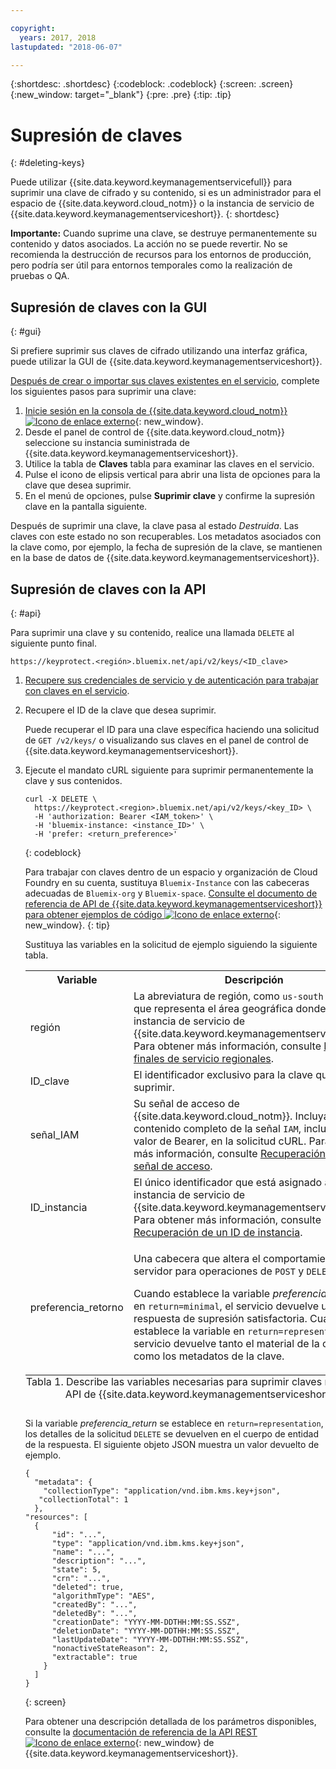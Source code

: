 ```yaml
---

copyright:
  years: 2017, 2018
lastupdated: "2018-06-07"

---
```


{:shortdesc: .shortdesc}
{:codeblock: .codeblock}
{:screen: .screen}
{:new_window: target="_blank"}
{:pre: .pre}
{:tip: .tip}

# Supresión de claves
{: #deleting-keys}

Puede utilizar {{site.data.keyword.keymanagementservicefull}} para suprimir una clave de cifrado y su contenido, si es un administrador para el espacio de {{site.data.keyword.cloud_notm}} o la instancia de servicio de {{site.data.keyword.keymanagementserviceshort}}.
{: shortdesc}

**Importante:** Cuando suprime una clave, se destruye permanentemente su contenido y datos asociados. La acción no se puede revertir. No se recomienda la destrucción de recursos para los entornos de producción, pero podría ser útil para entornos temporales como la realización de pruebas o QA.

## Supresión de claves con la GUI
{: #gui}

Si prefiere suprimir sus claves de cifrado utilizando una interfaz gráfica, puede utilizar la GUI de {{site.data.keyword.keymanagementserviceshort}}.

[Después de crear o importar sus claves existentes en el servicio](/docs/services/keymgmt/keyprotect_create_root.html), complete los siguientes pasos para suprimir una clave:

1. [Inicie sesión en la consola de {{site.data.keyword.cloud_notm}} ![Icono de enlace externo](../../icons/launch-glyph.svg "Icono de enlace externo")](https://console.bluemix.net/){: new_window}.
2. Desde el panel de control de {{site.data.keyword.cloud_notm}} seleccione su instancia suministrada de {{site.data.keyword.keymanagementserviceshort}}.
3. Utilice la tabla de **Claves** tabla para examinar las claves en el servicio.
4. Pulse el icono de elipsis vertical para abrir una lista de opciones para la clave que desea suprimir.
5. En el menú de opciones, pulse **Suprimir clave** y confirme la supresión clave en la pantalla siguiente.

Después de suprimir una clave, la clave pasa al estado _Destruida_. Las claves con este estado no son recuperables. Los metadatos asociados con la clave como, por ejemplo, la fecha de supresión de la clave, se mantienen en la base de datos de {{site.data.keyword.keymanagementserviceshort}}.

## Supresión de claves con la API
{: #api}

Para suprimir una clave y su contenido, realice una llamada `DELETE` al siguiente punto final.

```
https://keyprotect.<región>.bluemix.net/api/v2/keys/<ID_clave>
```

1. [Recupere sus credenciales de servicio y de autenticación para trabajar con claves en el servicio](/docs/services/keymgmt/keyprotect_authentication.html).

2. Recupere el ID de la clave que desea suprimir.

    Puede recuperar el ID para una clave específica haciendo una solicitud de `GET /v2/keys/` o visualizando sus claves en el panel de control de {{site.data.keyword.keymanagementserviceshort}}.

3. Ejecute el mandato cURL siguiente para suprimir permanentemente la clave y sus contenidos.

    ```cURL
    curl -X DELETE \
      https://keyprotect.<region>.bluemix.net/api/v2/keys/<key_ID> \
      -H 'authorization: Bearer <IAM_token>' \
      -H 'bluemix-instance: <instance_ID>' \
      -H 'prefer: <return_preference>'
    ```
    {: codeblock}
  
    Para trabajar con claves dentro de un espacio y organización de Cloud Foundry en su cuenta, sustituya `Bluemix-Instance` con las cabeceras adecuadas de `Bluemix-org` y `Bluemix-space`. [Consulte el documento de referencia de API de {{site.data.keyword.keymanagementserviceshort}} para obtener ejemplos de código ![Icono de enlace externo](../../icons/launch-glyph.svg "Icono de enlace externo")](https://console.bluemix.net/apidocs/639){: new_window}.
    {: tip}

    Sustituya las variables en la solicitud de ejemplo siguiendo la siguiente tabla.
    <table>
      <tr>
        <th>Variable</th>
        <th>Descripción</th>
      </tr>
      <tr>
        <td><varname>región</varname></td>
        <td>La abreviatura de región, como <code>us-south</code> o <code>eu-gb</code>, que representa el área geográfica donde reside su instancia de servicio de {{site.data.keyword.keymanagementserviceshort}}. Para obtener más información, consulte <a href="/docs/services/keymgmt/keyprotect_regions.html#endpoints">Puntos finales de servicio regionales</a>.</td>
      </tr>
      <tr>
        <td><varname>ID_clave</varname></td>
        <td>El identificador exclusivo para la clave que desea suprimir.</td>
      </tr>
      <tr>
        <td><varname>señal_IAM</varname></td>
        <td>Su señal de acceso de {{site.data.keyword.cloud_notm}}. Incluya el contenido completo de la señal <code>IAM</code>, incluido el valor de Bearer, en la solicitud cURL. Para obtener más información, consulte <a href="/docs/services/keymgmt/keyprotect_authentication.html#retrieve_token">Recuperación de una señal de acceso</a>.</td>
      </tr>
      <tr>
        <td><varname>ID_instancia</varname></td>
        <td>El único identificador que está asignado a su instancia de servicio de {{site.data.keyword.keymanagementserviceshort}}. Para obtener más información, consulte <a href="/docs/services/keymgmt/keyprotect_authentication.html#retrieve_instance_ID">Recuperación de un ID de instancia</a>.</td>
      </tr>
      <tr>
        <td><varname>preferencia_retorno</varname></td>
        <td><p>Una cabecera que altera el comportamiento del servidor para operaciones de <code>POST</code> y <code>DELETE</code>.</p><p>Cuando establece la variable <em>preferencia_retorno</em> en <code>return=minimal</code>, el servicio devuelve una respuesta de supresión satisfactoria. Cuando establece la variable en <code>return=representation</code>, el servicio devuelve tanto el material de la clave como los metadatos de la clave.</p></td>
      </tr>
      <caption style="caption-side:bottom;">Tabla 1. Describe las variables necesarias para suprimir claves mediante la API de {{site.data.keyword.keymanagementserviceshort}}.</caption>
    </table>

    Si la variable _preferencia_return_ se establece en `return=representation`, los detalles de la solicitud `DELETE` se devuelven en el cuerpo de entidad de la respuesta. <!--After you delete a key, it enters the `Deactivated` key state. After 24 hours, if a key is not reinstated, the key transitions to the `Destroyed` state. The key contents are permanently erased and no longer accessible.--> El siguiente objeto JSON muestra un valor devuelto de ejemplo.
    ```
    {
      "metadata": {
        "collectionType": "application/vnd.ibm.kms.key+json",
       "collectionTotal": 1
      },
    "resources": [
      {
          "id": "...",
          "type": "application/vnd.ibm.kms.key+json",
          "name": "...",
          "description": "...",
          "state": 5,
          "crn": "...",
          "deleted": true,
          "algorithmType": "AES",
          "createdBy": "...",
          "deletedBy": "...",
          "creationDate": "YYYY-MM-DDTHH:MM:SS.SSZ",
          "deletionDate": "YYYY-MM-DDTHH:MM:SS.SSZ",
          "lastUpdateDate": "YYYY-MM-DDTHH:MM:SS.SSZ",
          "nonactiveStateReason": 2,
          "extractable": true
        }
      ]
    }
    ```
    {: screen}

    Para obtener una descripción detallada de los parámetros disponibles, consulte la [documentación de referencia de la API REST ![Icono de enlace externo](../../icons/launch-glyph.svg "Icono de enlace externo")](https://console.bluemix.net/apidocs/639){: new_window} de {{site.data.keyword.keymanagementserviceshort}}.
